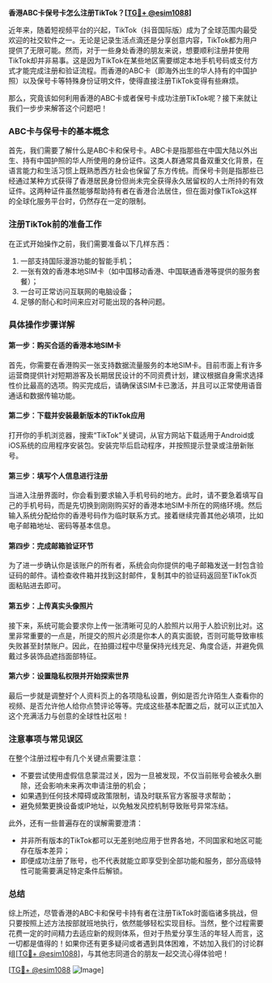 **香港ABC卡保号卡怎么注册TikTok？[[TG💪+ @esim1088](https://t.me/s/esim1088)]**

近年来，随着短视频平台的兴起，TikTok（抖音国际版）成为了全球范围内最受欢迎的社交软件之一。无论是记录生活点滴还是分享创意内容，TikTok都为用户提供了无限可能。然而，对于一些身处香港的朋友来说，想要顺利注册并使用TikTok却并非易事。这是因为TikTok在某些地区需要绑定本地手机号码或支付方式才能完成注册和验证流程。而香港的ABC卡（即海外出生的华人持有的中国护照）以及保号卡等特殊身份证明文件，使得直接注册TikTok变得有些麻烦。

那么，究竟该如何利用香港的ABC卡或者保号卡成功注册TikTok呢？接下来就让我们一步步来解答这个问题吧！

### ABC卡与保号卡的基本概念

首先，我们需要了解什么是ABC卡和保号卡。ABC卡是指那些在中国大陆以外出生、持有中国护照的华人所使用的身份证件。这类人群通常具备双重文化背景，在语言能力和生活习惯上既熟悉西方社会也保留了东方传统。而保号卡则是指那些已经通过某种方式获得了香港居民身份但尚未完全获得永久居留权的人士所持的有效证件。这两种证件虽然能够帮助持有者在香港合法居住，但在面对像TikTok这样的全球化服务平台时，仍然存在一定的限制。

### 注册TikTok前的准备工作

在正式开始操作之前，我们需要准备以下几样东西：
1. 一部支持国际漫游功能的智能手机；
2. 一张有效的香港本地SIM卡（如中国移动香港、中国联通香港等提供的服务套餐）；
3. 一台可正常访问互联网的电脑设备；
4. 足够的耐心和时间来应对可能出现的各种问题。

### 具体操作步骤详解

#### 第一步：购买合适的香港本地SIM卡

首先，你需要在香港购买一张支持数据流量服务的本地SIM卡。目前市面上有许多运营商提供针对短期游客及长期居民设计的不同资费计划，建议根据自身需求选择性价比最高的选项。购买完成后，请确保该SIM卡已激活，并且可以正常使用语音通话和数据传输功能。

#### 第二步：下载并安装最新版本的TikTok应用

打开你的手机浏览器，搜索“TikTok”关键词，从官方网站下载适用于Android或iOS系统的应用程序安装包。安装完毕后启动程序，并按照提示登录或注册新账号。

#### 第三步：填写个人信息进行注册

当进入注册界面时，你会看到要求输入手机号码的地方。此时，请不要急着填写自己的手机号码，而是先切换到刚刚购买好的香港本地SIM卡所在的网络环境。然后输入系统分配给你的香港号码作为临时联系方式。接着继续完善其他必填项，比如电子邮箱地址、密码等基本信息。

#### 第四步：完成邮箱验证环节

为了进一步确认你是该账户的所有者，系统会向你提供的电子邮箱发送一封包含验证码的邮件。请检查收件箱并找到这封邮件，复制其中的验证码返回至TikTok页面粘贴进去即可。

#### 第五步：上传真实头像照片

接下来，系统可能会要求你上传一张清晰可见的人脸照片以用于人脸识别比对。这里非常重要的一点是，所提交的照片必须是你本人的真实面貌，否则可能导致审核失败甚至封禁账户。因此，在拍摄过程中尽量保持光线充足、角度合适，并避免佩戴过多装饰品遮挡面部特征。

#### 第六步：设置隐私权限并开始探索世界

最后一步就是调整好个人资料页上的各项隐私设置，例如是否允许陌生人查看你的视频、是否允许他人给你点赞评论等等。完成这些基本配置之后，就可以正式加入这个充满活力与创意的全球性社区啦！

### 注意事项与常见误区

在整个注册过程中有几个关键点需要注意：
- 不要尝试使用虚假信息蒙混过关，因为一旦被发现，不仅当前账号会被永久删除，还会影响未来再次申请注册的机会；
- 如果遇到任何技术障碍或政策限制，请及时联系官方客服寻求帮助；
- 避免频繁更换设备或IP地址，以免触发风控机制导致账号异常冻结。

此外，还有一些普遍存在的误解需要澄清：
- 并非所有版本的TikTok都可以无差别地应用于世界各地，不同国家和地区可能存在版本差异；
- 即便成功注册了账号，也不代表就能立即享受到全部功能和服务，部分高级特性可能需要满足特定条件后解锁。

### 总结

综上所述，尽管香港的ABC卡和保号卡持有者在注册TikTok时面临诸多挑战，但只要按照上述方法按部就班地执行，依然能够轻松实现目标。当然，整个过程需要花费一定的时间精力去适应新的规则体系，但对于热爱分享生活的年轻人而言，这一切都是值得的！如果你还有更多疑问或者遇到具体困难，不妨加入我们的讨论群组[[TG💪+ @esim1088](https://t.me/s/esim1088)]，与其他志同道合的朋友一起交流心得体验吧！

[[TG💪+ @esim1088](https://t.me/s/esim1088) ![Image](https://i.postimg.cc/4NQfJmqS/Snipaste-2025-05-13-00-14-12.png)]